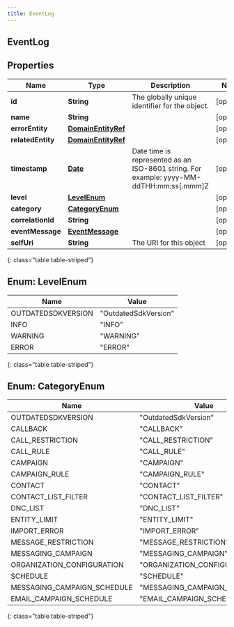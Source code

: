 ```yaml
---
title: EventLog
---
```


## EventLog

## Properties

| Name              | Type                                                           | Description                                                                             | Notes      |
| ----------------- | -------------------------------------------------------------- | --------------------------------------------------------------------------------------- | ---------- |
| **id**            | <!----><!---->**String**<!---->                                | The globally unique identifier for the object.                                          | [optional] |
| **name**          | <!----><!---->**String**<!---->                                |                                                                                         | [optional] |
| **errorEntity**   | <!----><!---->[**DomainEntityRef**](DomainEntityRef.md)<!----> |                                                                                         | [optional] |
| **relatedEntity** | <!----><!---->[**DomainEntityRef**](DomainEntityRef.md)<!----> |                                                                                         | [optional] |
| **timestamp**     | <!----><!---->[**Date**](Date.md)<!---->                       | Date time is represented as an ISO-8601 string. For example: yyyy-MM-ddTHH:mm:ss[.mmm]Z | [optional] |
| **level**         | [**LevelEnum**](#LevelEnum)<!---->                             |                                                                                         | [optional] |
| **category**      | [**CategoryEnum**](#CategoryEnum)<!---->                       |                                                                                         | [optional] |
| **correlationId** | <!----><!---->**String**<!---->                                |                                                                                         | [optional] |
| **eventMessage**  | <!----><!---->[**EventMessage**](EventMessage.md)<!---->       |                                                                                         | [optional] |
| **selfUri**       | <!----><!---->**String**<!---->                                | The URI for this object                                                                 | [optional] |

{: class="table table-striped"}

<a name="LevelEnum"></a>

## Enum: LevelEnum

| Name               | Value                          |
| ------------------ | ------------------------------ |
| OUTDATEDSDKVERSION | &quot;OutdatedSdkVersion&quot; |
| INFO               | &quot;INFO&quot;               |
| WARNING            | &quot;WARNING&quot;            |
| ERROR              | &quot;ERROR&quot;              |

{: class="table table-striped"}

<a name="CategoryEnum"></a>

## Enum: CategoryEnum

| Name                        | Value                                   |
| --------------------------- | --------------------------------------- |
| OUTDATEDSDKVERSION          | &quot;OutdatedSdkVersion&quot;          |
| CALLBACK                    | &quot;CALLBACK&quot;                    |
| CALL_RESTRICTION            | &quot;CALL_RESTRICTION&quot;            |
| CALL_RULE                   | &quot;CALL_RULE&quot;                   |
| CAMPAIGN                    | &quot;CAMPAIGN&quot;                    |
| CAMPAIGN_RULE               | &quot;CAMPAIGN_RULE&quot;               |
| CONTACT                     | &quot;CONTACT&quot;                     |
| CONTACT_LIST_FILTER         | &quot;CONTACT_LIST_FILTER&quot;         |
| DNC_LIST                    | &quot;DNC_LIST&quot;                    |
| ENTITY_LIMIT                | &quot;ENTITY_LIMIT&quot;                |
| IMPORT_ERROR                | &quot;IMPORT_ERROR&quot;                |
| MESSAGE_RESTRICTION         | &quot;MESSAGE_RESTRICTION&quot;         |
| MESSAGING_CAMPAIGN          | &quot;MESSAGING_CAMPAIGN&quot;          |
| ORGANIZATION_CONFIGURATION  | &quot;ORGANIZATION_CONFIGURATION&quot;  |
| SCHEDULE                    | &quot;SCHEDULE&quot;                    |
| MESSAGING_CAMPAIGN_SCHEDULE | &quot;MESSAGING_CAMPAIGN_SCHEDULE&quot; |
| EMAIL_CAMPAIGN_SCHEDULE     | &quot;EMAIL_CAMPAIGN_SCHEDULE&quot;     |

{: class="table table-striped"}
